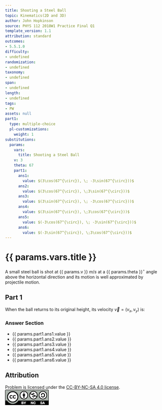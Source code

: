 ```yaml
---
title: Shooting a Steel Ball
topic: Kinematics(2D and 3D)
author: John Hopkinson
source: PHYS 112 2018W1 Practice Final Q1
template_version: 1.1
attribution: standard
outcomes:
- 5.5.1.0
difficulty:
- undefined
randomization:
- undefined
taxonomy:
- undefined
span:
- undefined
length:
- undefined
tags:
- PW
assets: null
part1:
  type: multiple-choice
  pl-customizations:
    weight: 1
substitutions:
  params:
    vars:
      title: Shooting a Steel Ball
    v: 3
    theta: 67
    part1:
      ans1:
        value: $(3\cos(67^{\circ}), \; -3\sin(67^{\circ}))$
      ans2:
        value: $(3\cos(67^{\circ}), \;3\sin(67^{\circ}))$
      ans3:
        value: $(3\sin(67^{\circ}), \; -3\cos(67^{\circ}))$
      ans4:
        value: $(3\sin(67^{\circ}), \;3\cos(67^{\circ}))$
      ans5:
        value: $(-3\cos(67^{\circ}), \; -3\sin(67^{\circ}))$
      ans6:
        value: $(-3\sin(67^{\circ}), \;3\cos(67^{\circ}))$
---
```

# {{ params.vars.title }}
A small steel ball is shot at {{ params.v }} $m/s$ at a {{ params.theta }}$^{\circ}$ angle above the horizontal direction and its motion is well approximated by projectile motion.

## Part 1

When the ball returns to its original height, its velocity $\overrightarrow{v} = (v_x, v_y)$ is:

### Answer Section

- {{ params.part1.ans1.value }}
- {{ params.part1.ans2.value }}
- {{ params.part1.ans3.value }}
- {{ params.part1.ans4.value }}
- {{ params.part1.ans5.value }}
- {{ params.part1.ans6.value }}

## Attribution

Problem is licensed under the [CC-BY-NC-SA 4.0 license](https://creativecommons.org/licenses/by-nc-sa/4.0/).<br> ![The Creative Commons 4.0 license requiring attribution-BY, non-commercial-NC, and share-alike-SA license.](https://raw.githubusercontent.com/firasm/bits/master/by-nc-sa.png)